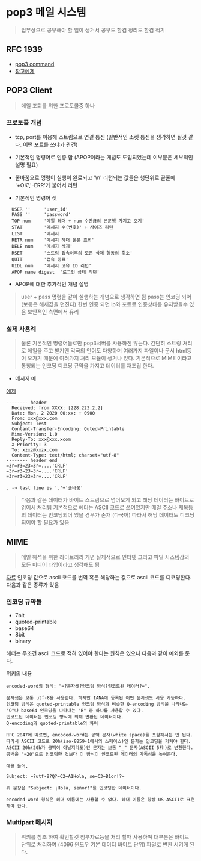 # pop3 메일 시스템

>업무상으로 공부해야 할 일이 생겨서 공부도 할겸 정리도 할겸 적기

## RFC 1939

- [pop3 command](http://www.networksorcery.com/enp/protocol/pop.htm)
- [참고예제](https://github.com/foens/hpop/tree/master/OpenPopExamples)

## POP3 Client

>메일 조회를 위한 프로토콜중 하나

### 프로토콜 개념

- tcp, port를 이용해 스트림으로 연결 통신 (일반적인 소켓 통신을 생각하면 될것 같다. 어떤 포트를 쓰냐가 관건) 
- 기본적인 명령어로 인증 함 (APOP이라는 개념도 도입되었는데 이부분은 세부적인 설명 필요)
- 줄바꿈으로 명령어 실행이 완료되고 '\n' 리턴되는 값들은 행단위로 끝줄에 '+OK','-ERR'가 붙어서 리턴


- 기본적인 명령어 셋 
```pop3
  USER ''     'user_id'
  PASS ''     'password'
  TOP num     '메일 헤더 + num 수만큼의 본문행 가지고 오기'
  STAT        '메세지 수(번호)' + 사이즈 리턴
  LIST        '메세지
  RETR num    '메세지 헤더 본문 조회'
  DELE num    '메세지 삭제'
  RSET        '스트림 접속이후의 모든 삭제 행동의 취소'
  QUIT        '접속 종료'
  UIDL num    '메세지 고유 ID 리턴'
  APOP name digest  '로그인 상태 리턴'
```

- APOP에 대한 추가적인 개념 설명 

> user + pass 명령을 같이 실행하는 개념으로 생각하면 됨 pass는 인코딩 되어 (보통은 해새값을 던진다) 한번 인증 되면 ip와 포트로 인증상태를 유지받을수 있음 보안적인 측면에서 유리

### 실제 사용례

>물론 기본적인 명령어들로만 pop3서버를 사용하진 않는다. 간단히 스트링 처리로 메일을 주고 받기엔 각국의 언어도 다양하며 여러가지 파일이나 문서 html등이 오가기 때문에 여러가지 처리 모듈이 생겨나 있다. 기본적으로 MIME 이라고 통칭되는 인코딩 디코딩 규약을 가지고 데이터를 재조립 한다.

- 메시지 예

[예제](https://www.codeproject.com/Articles/404066/Understanding-the-insides-of-the-POP-mail-protoco)

```pop3
-------- header
  Received: from XXXX: [228.223.2.2]
  Date: Mon, 2 2020 00:xx: + 0900
  From: xxx@xxx.com
  Subject: Test
  Contant-Transfer-Encoding: Quted-Printable
  Mime-Version: 1.0
  Reply-To: xxx@xxx.xcom
  X-Priority: 3
  To: xzxz@xxzx.com
  Content-Type: text/html; charset="utf-8"
-------- header end
=3r=r3=23=3r=....'CRLF'
=3r=r3=23=3r=....'CRLF'
=3r=r3=23=3r=....'CRLF'

. -> last line is '.'+'줄바꿈'

```
>다음과 같은 데이터가 바이트 스트림으로 넘어오게 되고 해당 데이터는 바이트로 읽어서 처리됨 기본적으로 헤더는 ASCII 코드로 쓰여있지만 메일 주소나 제목등의 데이터는 인코딩되어 있을 경우가 존재 (다국어) 따라서 해당 데이터도 디코딩 되어야 할 필요가 있음


## MIME

>메일 해석을 위한 라이브러리 개념 실제적으로 인터넷 그리고 파일 시스템상의 모든 미디어 타입이라고 생각해도 됨

[자료](https://ko.wikipedia.org/wiki/MIME)
인코딩 값으로 ascii 코드를 번역 혹은 해당하는 값으로 ascii 코드를 디코딩한다. 다음과 같은 종류가 있음

### 인코딩 규약들

- 7bit
- quoted-printable
- base64
- 8bit
- binary

헤더는 무조건 ascii 코드로 적혀 있어야 한다는 원칙은 있으나 다음과 같이 예외를 둔다.

위키의 내용
  ```
  encoded-word의 형식: "=?문자셋?인코딩 방식?인코드된 데이터?=".

  문자셋은 보통 utf-8을 사용한다. 하지만 IANA에 등록된 어떤 문자셋도 사용 가능하다.
  인코딩 방식은 quoted-printable 인코딩 방식과 비슷한 Q-encoding 방식을 나타내는 "Q"나 base64 인코딩을 나타내는 "B" 중 하나를 사용할 수 있다.
  인코드된 데이터는 인코딩 방식에 의해 변환된 데이터이다.
  Q-encoding과 quoted-printable의 차이

  RFC 2047에 따르면, encoded-word는 공백 문자(white space)를 포함해서는 안 된다. 따라서 ASCII 코드로 20h(iso-8859-1에서의 스페이스)인 문자는 인코딩을 거쳐야 한다. ASCII 20h(20h가 공백이 아닐지라도)인 문자는 보통 "_" 문자(ASCII 5Fh)로 변환한다. 공백을 "=20"으로 인코딩한 것보다 이 방식이 인코드된 데이터의 가독성을 높여준다.

  예를 들어,

  Subject: =?utf-8?Q?=C2=A1Hola,_se=C3=B1or!?=

  위 문장은 "Subject: ¡Hola, señor!"를 인코딩한 데이터이다.

  encoded-word 형식은 헤더 이름에는 사용할 수 없다. 헤더 이름은 항상 US-ASCII로 표현해야 한다.
  ```
  
  ### Multipart 메시지
  
  > 위키를 참조 하여 확인할것 첨부자료등을 처리 할때 사용하며 대부분은 바이트 단위로 처리하여 (4096 윈도우 기본 데이터 바이트 단위) 파일로 변환 시키게 된다.
